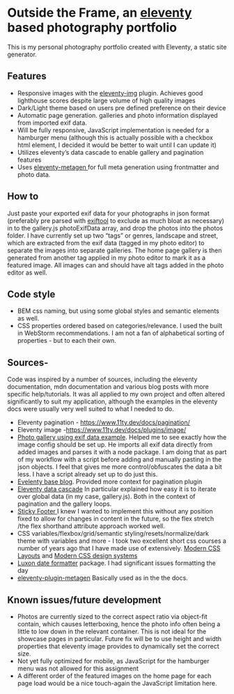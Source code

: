 # Outside the Frame, an [eleventy](https://www.11ty.dev/) based photography portfolio

This is my personal photography portfolio created with Eleventy, a static site generator.

## Features

- Responsive images with the [eleventy-img](https://www.11ty.dev/docs/plugins/image/) plugin. Achieves good lighthouse scores despite large volume of high quality images
- Dark/Light theme based on users pre defined preference on their device
- Automatic page generation. galleries and photo information displayed from imported exif data.
- Will be fully responsive, JavaScript implementation is needed for a hamburger menu (although this is actually possible with a checkbox html element, I decided it would be better to wait until I can update it)
- Utilizes eleventy’s data cascade to enable gallery and pagination features
- Uses [eleventy-metagen ](https://github.com/tannerdolby/eleventy-plugin-metagen)for full meta generation using frontmatter and photo data.

## How to

Just paste your exported exif data for your photographs in json format (preferably pre parsed with [exiftool](https://exiftool.org/) to exclude as much bloat as necessary) in to the gallery.js photoExifData array, and drop the photos into the photos folder. I have currently set up two “tags” or genres, landscape and street, which are extracted from the exif data (tagged in my photo editor) to separate the images into separate galleries. The home page gallery is then generated from another tag applied in my photo editor to mark it as a featured image. All images can and should have alt tags added in the photo editor as well.


## Code style

- BEM css naming, but using some global styles and semantic elements as well.
- CSS properties ordered based on categories/relevance. I used the built in WebStorm recommendations. I am not a fan of alphabetical sorting of properties - but to each their own.

## Sources-

Code was inspired by a number of sources, including the eleventy documentation, mdn documentation and various blog posts with more specific help/tutorials. It was all applied to my own project and often altered significantly to suit my application, although the examples in the eleventy docs were usually very well suited to what I needed to do.

- Eleventy pagination - https://www.11ty.dev/docs/pagination/
- Eleventy image -https://www.11ty.dev/docs/plugins/image/
- [Photo gallery using exif data example](https://darthmall.net/weblog/2024/11ty-photo-gallery/).
  Helped me to see exactly how the image config should be set up. He imports all exif data directly from added images and parses it with a node package. I am doing that as part of my workflow with a script before adding and manually pasting in the json objects. I feel that gives me more control/obfuscates the data a bit less. I have a script already set up to do just this.
- [Evelenty base blog](https://github.com/11ty/eleventy-base-blog). Provided more context for pagination plugin
- [Eleventy data cascade](https://www.11ty.dev/docs/data-cascade/)
  In particular explained how easy it is to iterate over global data (in my case, gallery.js). Both in the context of pagination and the gallery loops.
- [Sticky Footer ](https://css-tricks.com/couple-takes-sticky-footer/)
  I knew I wanted to implement this without any position fixed to allow for changes in content in the future, so the flex stretch /the flex shorthand attribute approach worked well.
- CSS variables/flexbox/grid/semantic styling/resets/normalize/dark theme with variables and more - I took two excellent short css courses a number of years ago that I have made use of extensively. [Modern CSS Layouts](https://levelup.video/tutorials/modern-css-layouts) and [Modern CSS design systems ](https://levelup.video/tutorials/modern-css-design-systems)
- [Luxon date formatter](https://moment.github.io/luxon/api-docs/index.html#datetimetoformat) package. I had significant issues formatting the day
- [eleventy-plugin-metagen](https://github.com/tannerdolby/eleventy-plugin-metagen) Basically used as in the the docs.

## Known issues/future development

- Photos are currently sized to the correct aspect ratio via object-fit contain, which causes letterboxing, hence the photo info often being a little to low down in the relevant container. This is not ideal for the showcase pages in particular. Future fix will be to use height and width properties that eleventy image provides to dynamically set the correct size.
- Not yet fully optimized for mobile, as JavaScript for the hamburger menu was not allowed for this assignment
- A different order of the featured images on the home page for each page load would be a nice touch-again the JavaScript limitation here. 
